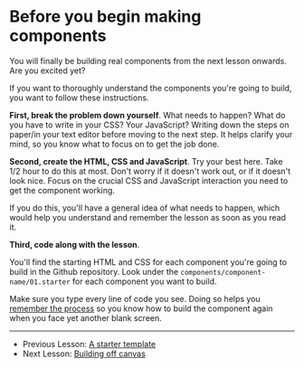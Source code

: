 # Before you begin making components

You will finally be building real components from the next lesson onwards. Are you excited yet?

If you want to thoroughly understand the components you're going to build, you want to follow these instructions.

**First, break the problem down yourself**. What needs to happen? What do you have to write in your CSS? Your JavaScript? Writing down the steps on paper/in your text editor before moving to the next step. It helps clarify your mind, so you know what to focus on to get the job done.

**Second, create the HTML, CSS and JavaScript**. Try your best here. Take 1/2 hour to do this at most. Don't worry if it doesn't work out, or if it doesn't look nice. Focus on the crucial CSS and JavaScript interaction you need to get the component working.

If you do this, you'll have a general idea of what needs to happen, which would help you understand and remember the lesson as soon as you read it.

**Third, code along with the lesson**.

You'll find the starting HTML and CSS for each component you're going to build in the Github repository. Look under the `components/component-name/01.starter` for each component you want to build.

Make sure you type every line of code you see. Doing so helps you [remember the process](https://zellwk.com/blog/remember/) so you know how to build the component again when you face yet another blank screen.

---

- Previous Lesson: [A starter template](03.starter-template.md)
- Next Lesson: [Building off canvas](05.building-off-canvas.md)

